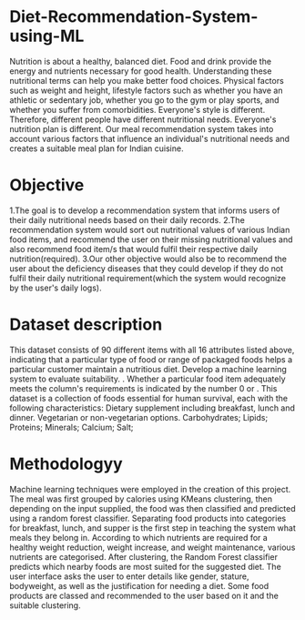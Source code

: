 # Diet-Recommendation-System-using-ML
Nutrition is about a healthy, balanced diet. Food and drink provide the energy and nutrients necessary for good health. Understanding these nutritional terms can help you make better food choices. Physical factors such as weight and height, lifestyle factors such as whether you have an athletic or sedentary job, whether you go to the gym or play sports, and whether you suffer from comorbidities. Everyone's style is different. Therefore, different people have different nutritional needs. Everyone's nutrition plan is different. Our meal recommendation system takes into account various factors that influence an individual's nutritional needs and creates a suitable meal plan for Indian cuisine.
# Objective
1.The goal is to develop a recommendation system that informs users of their daily nutritional needs based on their daily records.
2.The recommendation system would sort out nutritional values of various Indian food items, and recommend the user on their missing nutritional values and also recommend food item/s that would fulfil their respective daily nutrition(required).
3.Our other objective would also be to recommend the user about the deficiency diseases that they could develop if they do not fulfil their daily nutritional requirement(which the system would recognize by the user's daily logs).
# Dataset description
This dataset consists of 90 different items with all 16 attributes listed above, indicating that a particular type of food or range of packaged foods helps a particular customer maintain a nutritious diet. Develop a machine learning system to evaluate suitability. . Whether a particular food item adequately meets the column's requirements is indicated by the number 0 or . This dataset is a collection of foods essential for human survival, each with the following characteristics: Dietary supplement including breakfast, lunch and dinner. Vegetarian or non-vegetarian options. Carbohydrates; Lipids; Proteins; Minerals; Calcium; Salt;
# Methodologyy
Machine learning techniques were employed in the creation of this project. The meal was first grouped by calories using KMeans clustering, then depending on the input supplied, the food was then classified and predicted using a random forest classifier.
Separating food products into categories for breakfast, lunch, and supper is the first step in teaching the system what meals they belong in. According to which nutrients are required for a healthy weight reduction, weight increase, and weight maintenance, various nutrients are categorised. After clustering, the Random Forest classifier predicts which nearby foods are most suited for the suggested diet.
The user interface asks the user to enter details like gender, stature, bodyweight, as well as the justification for needing a diet. Some food products are classed and recommended to the user based on it and the suitable clustering.
